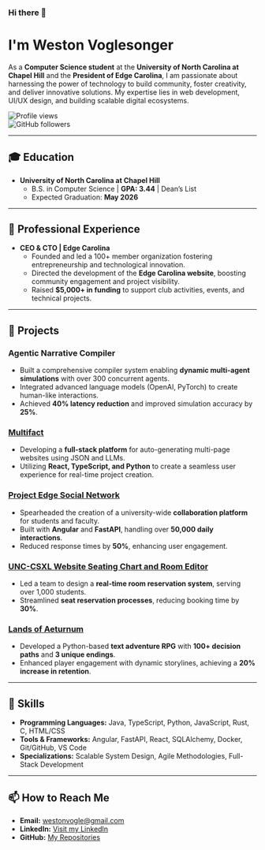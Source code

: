 ### Hi there 👋

# I'm Weston Voglesonger

As a **Computer Science student** at the **University of North Carolina at Chapel Hill** and the **President of Edge Carolina**, I am passionate about harnessing the power of technology to build community, foster creativity, and deliver innovative solutions. My expertise lies in web development, UI/UX design, and building scalable digital ecosystems.

![Profile views](https://komarev.com/ghpvc/?username=Edge-Carolina&color=brightgreen&label=Profile+Views)  
![GitHub followers](https://img.shields.io/github/followers/Edge-Carolina?label=Follow&style=social)

---

## 🎓 Education

- **University of North Carolina at Chapel Hill**  
  - B.S. in Computer Science | **GPA: 3.44** | Dean’s List  
  - Expected Graduation: **May 2026**

---

## 💼 Professional Experience

- **CEO & CTO | Edge Carolina**  
  - Founded and led a 100+ member organization fostering entrepreneurship and technological innovation.  
  - Directed the development of the **Edge Carolina website**, boosting community engagement and project visibility.  
  - Raised **$5,000+ in funding** to support club activities, events, and technical projects.

---

## 🚀 Projects

### **Agentic Narrative Compiler**  
- Built a comprehensive compiler system enabling **dynamic multi-agent simulations** with over 300 concurrent agents.  
- Integrated advanced language models (OpenAI, PyTorch) to create human-like interactions.  
- Achieved **40% latency reduction** and improved simulation accuracy by **25%**.

### **[Multifact](https://github.com/WestonVoglesonger/Multifact-V4)**  
- Developing a **full-stack platform** for auto-generating multi-page websites using JSON and LLMs.  
- Utilizing **React, TypeScript, and Python** to create a seamless user experience for real-time project creation.  

### **[Project Edge Social Network](https://github.com/WestonVoglesonger/Project-Edge)**  
- Spearheaded the creation of a university-wide **collaboration platform** for students and faculty.  
- Built with **Angular** and **FastAPI**, handling over **50,000 daily interactions**.  
- Reduced response times by **50%**, enhancing user engagement.

### **[UNC-CSXL Website Seating Chart and Room Editor](https://github.com/comp423-24s/csxl-final-team-d2)**  
- Led a team to design a **real-time room reservation system**, serving over 1,000 students.  
- Streamlined **seat reservation processes**, reducing booking time by **30%**.  

### **[Lands of Aeturnum](https://github.com/WestonVoglesonger/Sons-of-Arnor)**  
- Developed a Python-based **text adventure RPG** with **100+ decision paths** and **3 unique endings**.  
- Enhanced player engagement with dynamic storylines, achieving a **20% increase in retention**.

---

## 🔧 Skills

- **Programming Languages:** Java, TypeScript, Python, JavaScript, Rust, C, HTML/CSS  
- **Tools & Frameworks:** Angular, FastAPI, React, SQLAlchemy, Docker, Git/GitHub, VS Code  
- **Specializations:** Scalable System Design, Agile Methodologies, Full-Stack Development  

---

## 📫 How to Reach Me

- **Email:** [westonvogle@gmail.com](mailto:westonvogle@gmail.com)  
- **LinkedIn:** [Visit my LinkedIn](https://linkedin.com/in/weston-voglesonger)  
- **GitHub:** [My Repositories](https://github.com/WestonVoglesonger)  
